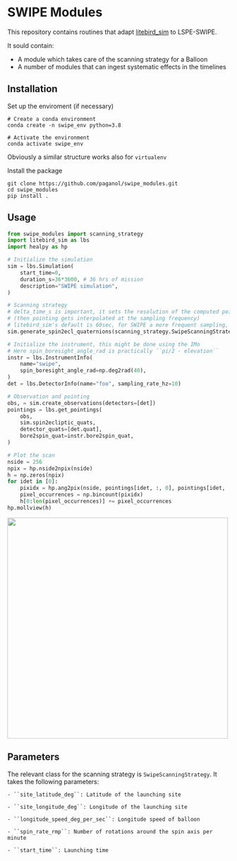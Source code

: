 # SWIPE Modules

This repository contains routines that adapt [litebird_sim](https://pypi.org/project/litebird-sim/) to LSPE-SWIPE.

It sould contain:
* A module which takes care of the scanning strategy for a Balloon
* A number of modules that can ingest systematic effects in the timelines 


## Installation

Set up the enviroment (if necessary)
```
# Create a conda environment
conda create -n swipe_env python=3.8

# Activate the environment
conda activate swipe_env
```
Obviously a similar structure works also for ``virtualenv``


Install the package
```
git clone https://github.com/paganol/swipe_modules.git
cd swipe_modules
pip install .
```


## Usage

```python
from swipe_modules import scanning_strategy
import litebird_sim as lbs
import healpy as hp

# Initialize the simulation
sim = lbs.Simulation(
    start_time=0,
    duration_s=36*3600, # 36 hrs of mission
    description="SWIPE simulation",
)

# Scanning strategy 
# delta_time_s is important, it sets the resolution of the computed pointing
# (then pointing gets interpolated at the sampling frequency)
# litebird_sim's default is 60sec, for SWIPE a more frequent sampling, 1sec is reasonably good
sim.generate_spin2ecl_quaternions(scanning_strategy.SwipeScanningStrategy(),delta_time_s=1)

# Initialize the instrument, this might be done using the IMo
# Here spin_boresight_angle_rad is practically ``pi/2 - elevation``
instr = lbs.InstrumentInfo(
    name="swipe",
    spin_boresight_angle_rad=np.deg2rad(40),
)
det = lbs.DetectorInfo(name="foo", sampling_rate_hz=10)

# Observation and pointing
obs, = sim.create_observations(detectors=[det])
pointings = lbs.get_pointings(
    obs,
    sim.spin2ecliptic_quats,
    detector_quats=[det.quat],
    bore2spin_quat=instr.bore2spin_quat,
)

# Plot the scan
nside = 256
npix = hp.nside2npix(nside)
h = np.zeros(npix)
for idet in [0]:
    pixidx = hp.ang2pix(nside, pointings[idet, :, 0], pointings[idet, :, 1])
    pixel_occurrences = np.bincount(pixidx)
    h[0:len(pixel_occurrences)] += pixel_occurrences
hp.mollview(h)
```
<img src="https://user-images.githubusercontent.com/5398538/146160724-a04d6117-e39b-4690-a247-9a7bfdeb6ba5.png" width="500">


## Parameters

The relevant class for the scanning strategy is ``SwipeScanningStrategy``.
It takes the following parameters:

    - ``site_latitude_deg``: Latitude of the launching site

    - ``site_longitude_deg``: Longitude of the launching site

    - ``longitude_speed_deg_per_sec``: Longitude speed of balloon 

    - ``spin_rate_rmp``: Number of rotations around the spin axis per minute

    - ``start_time``: Launching time 

